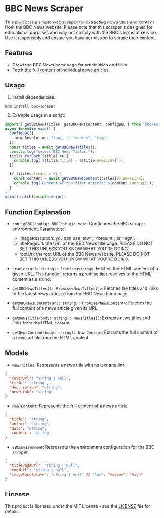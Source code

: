 # BBC News Scraper

This project is a simple web scraper for extracting news titles and content from the BBC News website.
Please note that this scraper is designed for educational purposes and may not comply with the BBC's terms of service. Use it responsibly and ensure you have permission to scrape their content.

## Features

- Crawl the BBC News homepage for article titles and links.
- Fetch the full content of individual news articles.

## Usage

1. Install dependencies:

```bash
npm install bbc-scraper
```

2. Example usage in a script:

```typescript
import { getBBCNewsTitles, getBBCNewsContent, configBBC } from "bbc-scraper";
async function main() {
  configBBC({
    imageResolution: "low", // "medium", "high"
  });
  const titles = await getBBCNewsTitles();
  console.log("Latest BBC News Titles:");
  titles.forEach((title) => {
    console.log(`${title.title} - ${title.newsLink}`);
  });

  if (titles.length > 0) {
    const content = await getBBCNewsContent(titles[0].newsLink);
    console.log(`Content of the first article: ${content.content}`);
  }
}
main().catch(console.error);
```

## Function Explanation

- `configBBC(config: BBCConfig): void`: Configures the BBC scraper environment.
  Parameters:

  - imageResolution: you can use "low", "medium", or "high".
  - titlePageUrl: the URL of the BBC News title page. PLEASE DO NOT SET THIS UNLESS YOU KNOW WHAT YOU'RE DOING.
  - rootUrl: the root URL of the BBC News website. PLEASE DO NOT SET THIS UNLESS YOU KNOW WHAT YOU'RE DOING.

- `crawler(url: string): Promise<string>`: Fetches the HTML content of a given URL. This function returns a promise that resolves to the HTML content as a string.

- `getBBCNewsTitles(): Promise<NewsTitles[]>`: Fetches the titles and links of the latest news articles from the BBC News homepage.

- `getBBCNewsContent(url: string): Promise<NewsContent>`: Fetches the full content of a news article given its URL.

- `getNewsTitle(body: string): NewsTitles[]`: Extracts news titles and links from the HTML content.
- `getNewsContent(body: string): NewsContent`: Extracts the full content of a news article from the HTML content.

## Models

- `NewsTitles`: Represents a news title with its text and link.

```json
{
  "coverUrl": "string | null",
  "title": "string",
  "description": "string",
  "newsLink": "string"
}
```

- `NewsContent`: Represents the full content of a news article.

```json
{
  "title": "string",
  "author": "string",
  "date": "string",
  "content": "string"
}
```

- `BBCEnvironment`: Represents the environment configuration for the BBC scraper.

```json
{
  "titlePageUrl": "string | null",
  "rootUrl": "string | null",
  "imageResolution": "string | null" // "low", "medium", "high"
}
```

## License

This project is licensed under the MIT License - see the [LICENSE](LICENSE) file for details.
